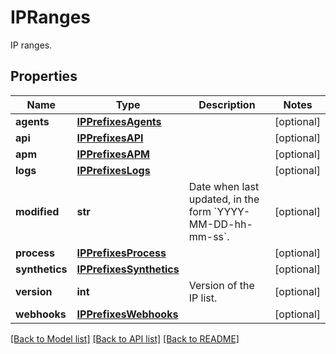 # IPRanges

IP ranges.
## Properties
Name | Type | Description | Notes
------------ | ------------- | ------------- | -------------
**agents** | [**IPPrefixesAgents**](IPPrefixesAgents.md) |  | [optional] 
**api** | [**IPPrefixesAPI**](IPPrefixesAPI.md) |  | [optional] 
**apm** | [**IPPrefixesAPM**](IPPrefixesAPM.md) |  | [optional] 
**logs** | [**IPPrefixesLogs**](IPPrefixesLogs.md) |  | [optional] 
**modified** | **str** | Date when last updated, in the form &#x60;YYYY-MM-DD-hh-mm-ss&#x60;. | [optional] 
**process** | [**IPPrefixesProcess**](IPPrefixesProcess.md) |  | [optional] 
**synthetics** | [**IPPrefixesSynthetics**](IPPrefixesSynthetics.md) |  | [optional] 
**version** | **int** | Version of the IP list. | [optional] 
**webhooks** | [**IPPrefixesWebhooks**](IPPrefixesWebhooks.md) |  | [optional] 

[[Back to Model list]](README.md#documentation-for-models) [[Back to API list]](README.md#documentation-for-api-endpoints) [[Back to README]](README.md)


